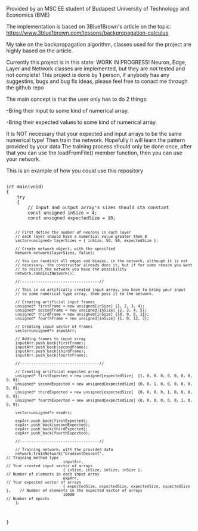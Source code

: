 Provided by an MSC EE student of Budapest University of Technology and Economics (BME)

The implementation is based on 3Blue1Brown's article on the topic: https://www.3blue1brown.com/lessons/backpropagation-calculus 

My take on the backpropagation algorithm, classes used for the project are highly based on the article.

 Currently this project is in this state: WORK IN PROGRESS!
 Neuron, Edge, Layer and Network classes are implemented, but 
 they are not tested and not complete!
 This project is done by 1 person, if anybody has any suggestins, bugs
 and bug fix ideas, please feel free to conact me through the github repo

 The main concept is that the user only has to do 2 things:
 
 -Bring their input to some kind of numerical array.
 
 -Bring their expected values to some kind of numerical array.
 
 It is NOT necessary that your expected and input arrays to be 
 the same numerical type!
 Then train the network. Hopefully it will learn the pattern provided by your data
 The training process should only be done once, after that you can use the 
 loadFromFile() member function, then you can use your network.

 This is an example of how you could use this repository

 <code>
int main(void)
{
	try
	{
		// Input and output array's sizes should sta constant
		const unsigned inSize = 4; 
		const unsigned expectedSize = 10;

		// First define the number of neurons in each layer
		// each layer should have a numerical value greater then 0
		vector<unsigned> layerSizes = { inSize, 50, 50, expectedSize };

		// Create network object, with the specified 
		Network network(layerSizes, false);

		// You can randinit all edges and biases, in the network, although it is not
		// necessary, the constructor already does it, but if for some reason you want
		// to reinit the network you have the possibility
		network.randInitNetwork();

		//-----------------------------------//

		// This is an artifically created input array, you have to bring your input 
		// to some numerical type array, then pass it to the network.

		// Creating artificial input frames
		unsigned* firstFrame = new unsigned[inSize] {1, 2, 3, 4};
		unsigned* secondFrame = new unsigned[inSize] {2, 3, 4, 5};
		unsigned* thirdFrame = new unsigned[inSize] {10, 9, 8, 11};
		unsigned* fourthFrame = new unsigned[inSize] {1, 0, 12, 3};

		// Creating input vector of frames
		vector<unsigned*> inputArr;

		// Adding frames to input array
		inputArr.push_back(firstFrame);
		inputArr.push_back(secondFrame);
		inputArr.push_back(thirdFrame);
		inputArr.push_back(fourthFrame);

		//-----------------------------------//

		// Creating artificial expected array
		unsigned* firstExpected = new unsigned[expectedSize]  {1, 0, 0, 0, 0, 0, 0, 0, 0, 0};
		unsigned* secondExpected = new unsigned[expectedSize] {0, 0, 1, 0, 0, 0, 0, 0, 0, 0};
		unsigned* thirdExpected = new unsigned[expectedSize]  {0, 0, 0, 0, 1, 0, 0, 0, 0, 0};
		unsigned* fourthExpected = new unsigned[expectedSize] {0, 0, 0, 0, 0, 0, 1, 0, 0, 0};

		vector<unsigned*> expArr;

		expArr.push_back(firstExpected);
		expArr.push_back(secondExpected);
		expArr.push_back(thirdExpected);
		expArr.push_back(fourthExpected);

		//-----------------------------------//

		// Training network, with the provided data
		network.trainNetwork("GradientDescent",												// Training method type
							 inputArr,														// Your created input vector of arrays
							 { inSize, inSize, inSize, inSize },							// Number of elements in each input array
							 expArr,														// Your expected vector of arrays
							 { expectedSize, expectedSize, expectedSize, expectedSize },	// Number of elements in the expected vector of arrays
							 10000															// Number of epochs
		);
}
</code>
